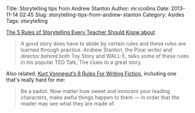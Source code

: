 Title: Storytelling tips from Andrew Stanton
Author: mr.rcollins
Date: 2013-11-14 02:45
Slug: storytelling-tips-from-andrew-stanton
Category: Asides
Tags: storytelling

[The 5 Rules of Storytelling Every Teacher Should Know about](http://www.educatorstechnology.com/2013/11/the-5-rules-of-storytelling-every.html)

> A good story does have to abide by certain rules and these rules are learned through practice. Andrew Stanton, the Pixar writer and director behind both Toy Story and WALL-E, talks some of these rules  in his popular TED Talk, The clues to a great story.

Also related, [Kurt Vonnegut’s 8 Rules For Writing Fiction](http://www.novelr.com/2007/11/15/kurt-vonneguts-8-rules-for-writing-fiction), including one that's really hard for me:

>Be a sadist. Now matter how sweet and innocent your leading characters, make awful things happen to them — in order that the reader may see what they are made of.